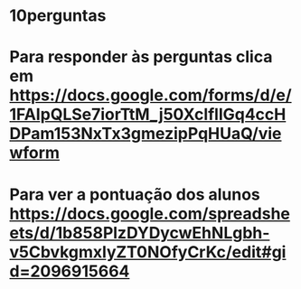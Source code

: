 # 10perguntas
# Para responder às perguntas clica em https://docs.google.com/forms/d/e/1FAIpQLSe7iorTtM_j50XclfllGq4ccHDPam153NxTx3gmezipPqHUaQ/viewform
# Para ver a pontuação dos alunos https://docs.google.com/spreadsheets/d/1b858PlzDYDycwEhNLgbh-v5CbvkgmxlyZT0NOfyCrKc/edit#gid=2096915664
